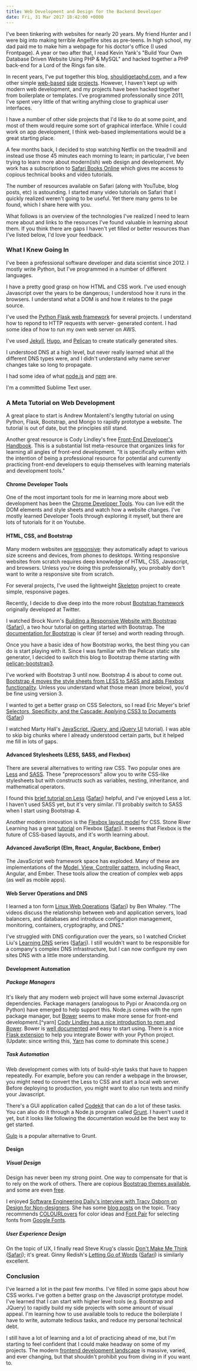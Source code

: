 ```yaml
---
title: Web Development and Design for the Backend Developer
date: Fri, 31 Mar 2017 18:42:00 +0000
---
```

I've been tinkering with websites for nearly 20 years. My friend Hunter and I
were big into making terrible Angelfire sites as pre-teens. In high school, my
dad paid me to make him a webpage for his doctor's office (I used Frontpage).
A year or two after that, I read Kevin Yank's "Build Your Own Database Driven
Website Using PHP & MySQL" and hacked together a PHP back-end for a Lord of
the Rings fan site.

In recent years, I've put together this blog,
[shouldigetaphd.com](http://shouldigetaphd.com), and a few other simple [web-based](https://shouldigetaphd.com/) [side](https://pythonplot.com)
[projects](https://dp.tdhopper.com). However, I haven't kept up with modern
web development, and my projects have been hacked together from boilerplate or
templates. I've programmed professionally since 2011, I've spent very little
of that writing anything close to graphical user interfaces.

I have a number of other side projects that I'd like to do at some point, and
most of them would require some sort of graphical interface. While I could
work on app development, I think web-based implementations would be a great
starting place.

A few months back, I decided to stop watching Netflix on the treadmill and
instead use those 45 minutes each morning to learn; in particular, I've been
trying to learn more about modern(ish) web design and development. My work has
a subscription to [Safari Books Online](http://safaribooksonline.com) which
gives me access to copious technical books and video tutorials.

The number of resources available on Safari (along with YouTube, blog posts,
etc) is astounding. I started many video tutorials on Safari that I quickly
realized weren't going to be useful. Yet there many gems to be found, which I
share here with you.

What follows is an overview of the technologies I've realized I need to learn
more about and links to the resources I've found valuable in learning about
them. If you think there are gaps I haven't yet filled or better resources
than I've listed below, I'd love your feedback.

### What I Knew Going In

I've been a professional software developer and data scientist since 2012. I
mostly write Python, but I've programmed in a number of different languages.

I have a pretty good grasp on how HTML and CSS work. I've used enough
Javascript over the years to be dangerous; I understood how it runs in the
browsers. I understand what a DOM is and how it relates to the page source.

I've used the [Python Flask web framework](http://flask.pocoo.org/) for
several projects. I understand how to repond to HTTP requests with server-
generated content. I had some idea of how to run my own web server on AWS.

I've used [Jekyll](https://jekyllrb.com/), [Hugo](http://gohugo.io/), and
[Pelican](http://docs.getpelican.com/) to create statically generated sites.

I understood DNS at a high level, but never really learned what all the
different DNS types were, and I didn't understand why name server changes take
so long to propagate.

I had some idea of what [node.js](https://nodejs.org/en/ "Node.js") and
[npm](https://www.npmjs.com/ "npm") are.

I'm a committed Sublime Text user.

### A Meta Tutorial on Web Development

A great place to start is Andrew Montalenti's lengthy tutorial on using
Python, Flask, Bootstrap, and Mongo to rapidly prototype a website. The
tutorial is out of date, but the principles still stand.

Another great resource is Cody Lindley's free [Front-End Developer's
Handbook](https://frontendmasters.com/books/front-end-handbook/). This is a
substantial list meta-resource that organizes links for learning all angles of
front-end development. "It is specifically written with the intention of being
a professional resource for potential and currently practicing front-end
developers to equip themselves with learning materials and development tools."

#### Chrome Developer Tools

One of the most important tools for me in learning more about web development
has been the [Chrome Developer Tools](https://developer.chrome.com/devtools).
You can live edit the DOM elements and style sheets and watch how a website
changes. I've mostly learned Developer Tools through exploring it myself, but
there are lots of tutorials for it on Youtube.

#### HTML, CSS, and Bootstrap

Many modern websites are
[responsive](https://en.wikipedia.org/wiki/Responsive_web_design): they
automatically adapt to various size screens and devices, from phones to
desktops. Writing responsive websites from scratch requires deep knowledge of
HTML, CSS, Javascript, and browsers. Unless you're doing this professionally,
you probably don't want to write a responsive site from scratch.

For several projects, I've used the lightweight
[Skeleton](http://getskeleton.com/) project to create simple, responsive
pages.

Recently, I decide to dive deep into the more robust [Bootstrap
framework](http://getbootstrap.com/) originally developed at Twitter.

I watched Brock Nunn's [Building a Responsive Website with Bootstrap
](http://shop.oreilly.com/product/110000475.do)
([Safari](https://www.safaribooksonline.com/library/view/building-a-responsive/9781782164982/)), a two hour tutorial on getting started with
Bootstrap. The [documentation for Bootstrap](http://getbootstrap.com/getting-started/) is clear (if terse) and worth reading through.

Once you have a basic idea of how Bootstrap works, the best thing you can do
is start playing with it. Since I was familiar with the Pelican static site
generator, I decided to switch this blog to Bootstrap theme starting with
[pelican-bootstrap3](https://github.com/getpelican/pelican-themes/tree/master/pelican-bootstrap3).

I've worked with Bootstrap 3 until now. Bootstrap 4 is about to come out.
[Bootstrap 4 moves the style sheets from LESS to SASS and adds Flexbox
functionality](https://v4-alpha.getbootstrap.com/migration/). Unless you
understand what those mean (more below), you'd be fine using version 3.

I wanted to get a better grasp on CSS Selectors, so I read Eric Meyer's brief
[Selectors, Specificity, and the Cascade: Applying CSS3 to Documents](https://www.amazon.com/Selectors-Specificity-Cascade-Applying-Documents/dp/1449342493/ref=as_li_ss_il?ie=UTF8&qid=1490966101&sr=8-3&linkCode=li2&tag=dothopper-20&linkId=260c71eee0317cf531ad099db4c8a816)
([Safari](https://www.safaribooksonline.com/library/view/selectors-specificity-and/9781449358334/))

I watched Marty Hall's [JavaScript, jQuery, and jQuery
UI](http://www.coreservlets.com/javascript-jquery-tutorial/) tutorial). I was
able to skip big chunks where I already understood certain parts, but it
helped me fill in lots of gaps.

#### Advanced Stylesheets (LESS, SASS, and Flexbox)

There are several alternatives to writing raw CSS. Two popular ones are
[Less](http://lesscss.org/) and [SASS](http://sass-lang.com/). These
"preprocessors" allow you to write CSS-like stylesheets but with constructs
such as variables, nesting, inheritance, and mathematical operators.

I found this [brief tutorial on
Less](http://shop.oreilly.com/product/0636920051213.do)
([Safari](https://www.safaribooksonline.com/library/view/learning-less/9781783989867/)) helpful, and I've enjoyed Less a lot. I haven't used
SASS yet, but it's very similar. I'll probably switch to SASS when I start
using Bootstrap 4.

Another modern innovation is the [Flexbox layout
model](https://en.wikipedia.org/wiki/CSS_Flex_Box_Layout) for CSS. Stone River
Learning has a great [tutorial](http://stoneriverelearning.com/p/css-flexbox)
on Flexbox ([Safari](https://www.safaribooksonline.com/library/view/css-flexbox/100000006A0444/)). It seems that Flexbox is the future of CSS-based
layouts, and it's worth learning about.

#### Advanced JavaScript (Elm, React, Angular, Backbone, Ember)

The JavaScript web framework space has exploded. Many of these are
implementations of the [Model, View, Controller
pattern](https://en.wikipedia.org/wiki/Model%E2%80%93view%E2%80%93controller
"Model-view-controller - Wikipedia"), including React, Angular, and Ember.
These tools allow the creation of complex web apps (as well as mobile apps).

#### Web Server Operations and DNS

I learned a ton form [Linux Web
Operations](http://shop.oreilly.com/product/0636920006066.do)
([Safari](https://www.safaribooksonline.com/library/view/linux-web-operations/9780133927757/)) by Ben Whaley. "The videos discuss the
relationship between web and application servers, load balancers, and
databases and introduce configuration management, monitoring, containers,
cryptography, and DNS."

I've struggled with DNS configuration over the years, so I watched Cricket
Liu's [Learning DNS](http://shop.oreilly.com/product/0636920040088.do) series
([Safari](https://www.safaribooksonline.com/library/view/learning-dns/9781771373692/)). I still wouldn't want to be responsible for a company's
complex DNS infrastructure, but I can now configure my own sites DNS with a
little more understanding.

#### Development Automation

##### Package Managers

It's likely that any modern web project will have some external Javascript
dependencies. Package managers (analogous to Pypi or Anaconda.org on Python)
have emerged to help support this. Node.js comes with the npm package manager,
but [Bower](https://bower.io/) seems to make more sense for front-end
development.[^yarn] [Cody Lindley has a nice introduction to npm and Bower](http://codylindley.com/techpro/2013_04_12__package-managers-an-introducto/). Bower is [well documented](https://bower.io) and easy to start
using. There is a nice [Flask extension](https://pypi.python.org/pypi/Flask-Bower/) to help you integrate Bower with your Python project. (Update: since
writing this, [Yarn](https://yarnpkg.com/en/) has come to dominate this
scene.)

##### Task Automation

Web development comes with lots of build-style tasks that have to happen
repeatedly. For example, before you can render a webpage in the browser, you
might need to convert the Less to CSS and start a local web server. Before
deploying to production, you might want to also run tests and minify your
Javascript.

There's a GUI application called [Codekit](https://codekitapp.com/) that can
do a lot of these tasks. You can also do it through a Node.js program called
[Grunt](https://gruntjs.com/). I haven't used it yet, but it looks like
following the documentation would be the best way to get started.

[Gulp](http://gulpjs.com/) is a popular alternative to Grunt.

#### Design

##### Visual Design

Design has never been my strong point. One way to compensate for that is to
rely on the work of others. There are copious [Bootstrap themes
available](https://www.google.com/search?q=bootstrap+theme), and some are even
[free](https://bootswatch.com/).

I enjoyed [Software Engineering Daily's interview with Tracy Osborn on Design for Non-designers](https://softwareengineeringdaily.com/2016/02/18/design-non-designers-tracy-osborn/). She has some [blog posts](https://medium.com/@limedaring/design-for-non-designers-part-1-6559ed93ff91) on the topic. Tracy recommends
[COLOURLovers](http://www.colourlovers.com/) for color ideas and [Font Pair](http://fontpair.co/) for selecting fonts from [Google Fonts](https://fonts.google.com/about).

##### User Experience Design

On the topic of UX, I finally read Steve Krug's classic [Don't Make Me Think](http://amzn.to/2opg3ZG)
([Safari](https://www.safaribooksonline.com/library/view/dont-make-me/0321344758/)); it's great. Ginny Redish's [Letting Go of
Words](http://amzn.to/2oDl0NY)
([Safari](https://www.safaribooksonline.com/library/view/letting-go-of/9780123859303/)) is similarly excellent.

### Conclusion

I've learned a lot in the past few months. I've filled in some gaps about how
CSS works. I've gotten a better grasp on the Javascript prototype model. I've
learned that I can start with higher level tools (e.g. Bootstrap and JQuery)
to rapidly build my side projects with some amount of visual appeal. I'm
learning how to use available tools to reduce the boilerplate I have to write,
automate tedious tasks, and reduce my personal technical debt.

I still have a lot of learning and a lot of practicing ahead of me, but I'm
starting to feel confident that I could make headway on some of my projects.
The modern [frontend development landscape](https://medium.com/@withinsight1/the-front-end-spectrum-c0f30998c9f0) is massive, varied, and ever changing, but that
shouldn't prohibit you from diving in if you want to.
